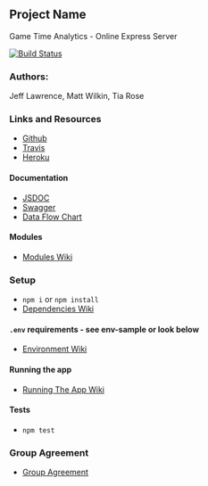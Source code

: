 
## Project Name
Game Time Analytics - Online Express Server

[![Build Status](https://www.travis-ci.com/game-time-analytics/api-server.svg?branch=master)](https://www.travis-ci.com/game-time-analytics/api-server)

### Authors: 
Jeff Lawrence, Matt Wilkin, Tia Rose

### Links and Resources
* [Github](https://github.com/game-time-analytics/api-server)
* [Travis](https://www.travis-ci.com/game-time-analytics/api-server)
* [Heroku](https://gta-api-server.herokuapp.com/)

#### Documentation
* [JSDOC](https://gta-api-server.herokuapp.com/docs)
* [Swagger](https://gta-api-server.herokuapp.com/api-docs)
* [Data Flow Chart](https://www.lucidchart.com/documents/view/c13d8d2d-3078-4c2e-ae70-c0553013cda5/0)

#### Modules
 
* [Modules Wiki](https://github.com/game-time-analytics/api-server/wiki/Modules)

### Setup
*  `npm i` or `npm install`
* [Dependencies Wiki](https://github.com/game-time-analytics/api-server/wiki/Dependencies)

#### `.env` requirements - see env-sample or look below
* [Environment Wiki](https://github.com/game-time-analytics/api-server/wiki/Environment-setup-requirements)

#### Running the app
* [Running The App Wiki](https://github.com/game-time-analytics/api-server/wiki/Running-the-app)

#### Tests
* `npm test`

### Group Agreement
* [Group Agreement](https://github.com/game-time-analytics/api-server/wiki/Group-Agreement)


